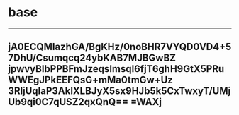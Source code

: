 # base
-----
jA0ECQMIazhGA/BgKHz/0noBHR7VYQD0VD4+57DhU/Csumqcq24ybKAB7MJBGwBZ 
jpwvyBIbPPBFmJzeqsImsqI6fjT6ghH9GtX5PRuWWEgJPkEEFQsG+mMa0tmGw+Uz 
3RljUqIaP3AkIXLBJyX5sx9HJb5k5CxTwxyT/UMjUb9qi0C7qUSZ2qxQnQ== =WAXj
-----
